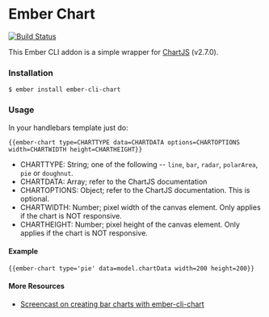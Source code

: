 # Ember Chart

[![Build Status](https://travis-ci.org/aomran/ember-cli-chart.svg)](https://travis-ci.org/aomran/ember-cli-chart)

This Ember CLI addon is a simple wrapper for [ChartJS](http://www.chartjs.org/) (v2.7.0).

### Installation

```
$ ember install ember-cli-chart
```

### Usage

In your handlebars template just do:

```
{{ember-chart type=CHARTTYPE data=CHARTDATA options=CHARTOPTIONS width=CHARTWIDTH height=CHARTHEIGHT}}
```

* CHARTTYPE: String; one of the following -- `line`, `bar`, `radar`, `polarArea`, `pie` or `doughnut`.
* CHARTDATA: Array; refer to the ChartJS documentation
* CHARTOPTIONS: Object; refer to the ChartJS documentation. This is optional.
* CHARTWIDTH: Number; pixel width of the canvas element. Only applies if the chart is NOT responsive.
* CHARTHEIGHT: Number; pixel height of the canvas element. Only applies if the chart is NOT responsive.

#### Example

```
{{ember-chart type='pie' data=model.chartData width=200 height=200}}
```

#### More Resources

* [Screencast on creating bar charts with ember-cli-chart](https://www.emberscreencasts.com/posts/46-bar-charts-with-ember-cli-chart)
